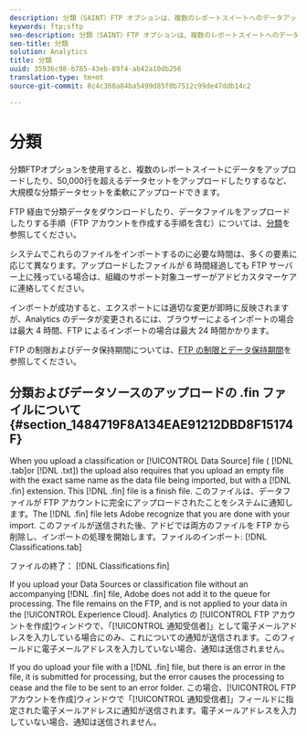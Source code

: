```yaml
---
description: 分類（SAINT）FTP オプションは、複数のレポートスイートへのデータアップロード機能や、50,000 行を超えるデータセットのアップロード機能など、大規模な分類データセットを柔軟にアップロードできる機能を備えています。
keywords: ftp;sftp
seo-description: 分類（SAINT）FTP オプションは、複数のレポートスイートへのデータアップロード機能や、50,000 行を超えるデータセットのアップロード機能など、大規模な分類データセットを柔軟にアップロードできる機能を備えています。
seo-title: 分類
solution: Analytics
title: 分類
uuid: 35936c98-b785-43eb-89f4-ab42a10db256
translation-type: tm+mt
source-git-commit: 8c4c368a84ba5499d85f0b7512c99de47ddb14c2

---
```



# 分類

分類FTPオプションを使用すると、複数のレポートスイートにデータをアップロードしたり、50,000行を超えるデータセットをアップロードしたりするなど、大規模な分類データセットを柔軟にアップロードできます。

FTP 経由で分類データをダウンロードしたり、データファイルをアップロードしたりする手順（FTP アカウントを作成する手順を含む）については、[分類](https://marketing.adobe.com/resources/help/en_US/reference/c_working_with_saint.html)を参照してください。

システムでこれらのファイルをインポートするのに必要な時間は、多くの要素に応じて異なります。アップロードしたファイルが 6 時間経過しても FTP サーバー上に残っている場合は、組織のサポート対象ユーザーがアドビカスタマーケアに連絡してください。

インポートが成功すると、エクスポートには適切な変更が即時に反映されますが、Analytics のデータが変更されるには、ブラウザーによるインポートの場合は最大 4 時間、FTP によるインポートの場合は最大 24 時間かかります。

FTP の制限およびデータ保持期間については、[FTP の制限とデータ保持期間](/help/export/ftp-and-sftp/ftp-limits.md)を参照してください。

## 分類およびデータソースのアップロードの .fin ファイルについて {#section_1484719F8A134EAE91212DBD8F15174F}

When you upload a classification or [!UICONTROL Data Source] file ( [!DNL .tab]or [!DNL .txt]) the upload also requires that you upload an empty file with the exact same name as the data file being imported, but with a [!DNL .fin] extension. This [!DNL .fin] file is a finish file. このファイルは、データファイルが FTP アカウントに完全にアップロードされたことをシステムに通知します。The [!DNL .fin] file lets Adobe recognize that you are done with your import. このファイルが送信された後、アドビでは両方のファイルを FTP から削除し、インポートの処理を開始します。ファイルのインポート: [!DNL Classifications.tab]

ファイルの終了： [!DNL Classifications.fin]

If you upload your Data Sources or classification file without an accompanying [!DNL .fin] file, Adobe does not add it to the queue for processing. The file remains on the FTP, and is not applied to your data in the [!UICONTROL Experience Cloud]. Analytics の [!UICONTROL FTP アカウントを作成]ウィンドウで、「[!UICONTROL 通知受信者]」として電子メールアドレスを入力している場合にのみ、これについての通知が送信されます。このフィールドに電子メールアドレスを入力していない場合、通知は送信されません。

If you do upload your file with a [!DNL .fin] file, but there is an error in the file, it is submitted for processing, but the error causes the processing to cease and the file to be sent to an error folder. この場合、[!UICONTROL FTP アカウントを作成]ウィンドウで「[!UICONTROL 通知受信者]」フィールドに指定された電子メールアドレスに通知が送信されます。電子メールアドレスを入力していない場合、通知は送信されません。
